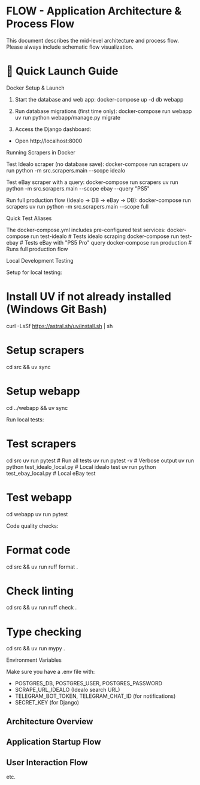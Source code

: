 # FLOW - Application Architecture & Process Flow

This document describes the mid-level architecture and process flow. 
Please always include schematic flow visualization.


# 🚀 Quick Launch Guide

  Docker Setup & Launch

  1. Start the database and web app:
  docker-compose up -d db webapp

  2. Run database migrations (first time only):
  docker-compose run webapp uv run python webapp/manage.py migrate

  3. Access the Django dashboard:
  - Open http://localhost:8000

  Running Scrapers in Docker

  Test Idealo scraper (no database save):
  docker-compose run scrapers uv run python -m src.scrapers.main --scope idealo

  Test eBay scraper with a query:
  docker-compose run scrapers uv run python -m src.scrapers.main --scope ebay --query "PS5"

  Run full production flow (Idealo → DB → eBay → DB):
  docker-compose run scrapers uv run python -m src.scrapers.main --scope full

  Quick Test Aliases

  The docker-compose.yml includes pre-configured test services:
  docker-compose run test-idealo    # Tests idealo scraping
  docker-compose run test-ebay       # Tests eBay with "PS5 Pro" query
  docker-compose run production      # Runs full production flow

  Local Development Testing

  Setup for local testing:
  # Install UV if not already installed (Windows Git Bash)
  curl -LsSf https://astral.sh/uv/install.sh | sh

  # Setup scrapers
  cd src && uv sync

  # Setup webapp
  cd ../webapp && uv sync

  Run local tests:
  # Test scrapers
  cd src
  uv run pytest                      # Run all tests
  uv run pytest -v                   # Verbose output
  uv run python test_idealo_local.py # Local idealo test
  uv run python test_ebay_local.py   # Local eBay test

  # Test webapp
  cd webapp
  uv run pytest

  Code quality checks:
  # Format code
  cd src && uv run ruff format .

  # Check linting
  cd src && uv run ruff check .

  # Type checking
  cd src && uv run mypy .

  Environment Variables

  Make sure you have a .env file with:
  - POSTGRES_DB, POSTGRES_USER, POSTGRES_PASSWORD
  - SCRAPE_URL_IDEALO (Idealo search URL)
  - TELEGRAM_BOT_TOKEN, TELEGRAM_CHAT_ID (for notifications)
  - SECRET_KEY (for Django)


## Architecture Overview

## Application Startup Flow

## User Interaction Flow

etc.
